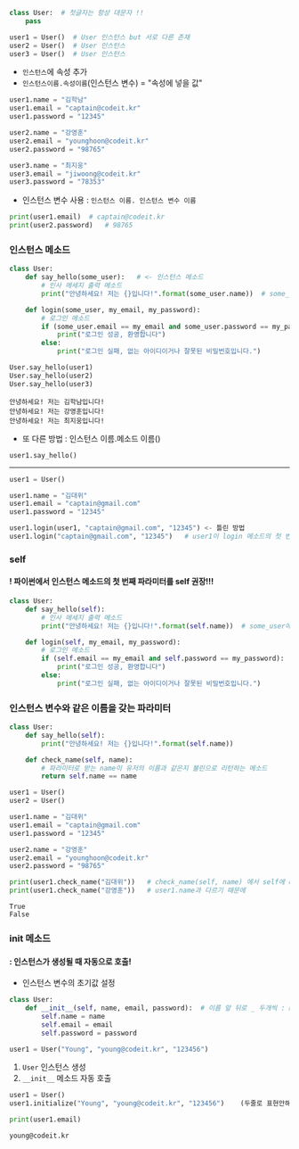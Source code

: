 ```python
class User:  # 첫글자는 항상 대문자 !!
    pass

user1 = User()  # User 인스턴스 but 서로 다른 존재
user2 = User()  # User 인스턴스
user3 = User()  # User 인스턴스
```

* `인스턴스`에 속성 추가
* `인스턴스이름.속성이름`(인스턴스 변수) = "속성에 넣을 값"
```python
user1.name = "김학남"
user1.email = "captain@codeit.kr"
user1.password = "12345"

user2.name = "강영훈"  
user2.email = "younghoon@codeit.kr"
user2.password = "98765"

user3.name = "최지웅"  
user3.email = "jiwoong@codeit.kr"
user3.password = "78353"
```

* 인스턴스 변수 사용 : `인스턴스 이름. 인스턴스 변수 이름`
```python
print(user1.email)  # captain@codeit.kr
print(user2.password)   # 98765
```


### 인스턴스 메소드
```python
class User:
    def say_hello(some_user):   # <- 인스턴스 메소드
        # 인사 메세지 출력 메소드
        print("안녕하세요! 저는 {}입니다!".format(some_user.name))  # some_user에 user1, user2, user3를 넣음

    def login(some_user, my_email, my_password):
        # 로그인 메소드
        if (some_user.email == my_email and some_user.password == my_password):
            print("로그인 성공, 환영합니다")
        else:
            print("로그인 실패, 없는 아이디이거나 잘못된 비밀번호입니다.")

User.say_hello(user1)
User.say_hello(user2)
User.say_hello(user3)
```
```
안녕하세요! 저는 김학남입니다!
안녕하세요! 저는 강영훈입니다!
안녕하세요! 저는 최지웅입니다!
```

* 또 다른 방법 : 인스턴스 이름.메소드 이름()
```
user1.say_hello()
```
- - -

```python
user1 = User()

user1.name = "김대위"
user1.email = "captain@gmail.com"
user1.password = "12345"

user1.login(user1, "captain@gmail.com", "12345") <- 틀린 방법
user1.login("captain@gmail.com", "12345")   # user1이 login 메소드의 첫 번째 파라미터로 자동 전달!
```


### self
#### ! 파이썬에서 인스턴스 메소드의 첫 번째 파라미터를 self 권장!!!
```python
class User:
    def say_hello(self):   
        # 인사 메세지 출력 메소드
        print("안녕하세요! 저는 {}입니다!".format(self.name))  # some_user에 user1, user2, user3를 넣음

    def login(self, my_email, my_password):
        # 로그인 메소드
        if (self.email == my_email and self.password == my_password):
            print("로그인 성공, 환영합니다")
        else:
            print("로그인 실패, 없는 아이디이거나 잘못된 비밀번호입니다.")
```


### 인스턴스 변수와 같은 이름을 갖는 파라미터
```python
class User:
    def say_hello(self):
        print("안녕하세요! 저는 {}입니다!".format(self.name))

    def check_name(self, name):
        # 파라미터로 받는 name이 유저의 이름과 같은지 불린으로 리턴하는 메소드
        return self.name == name

user1 = User()
user2 = User()

user1.name = "김대위"
user1.email = "captain@gmail.com"
user1.password = "12345"

user2.name = "강영훈"  
user2.email = "younghoon@codeit.kr"
user2.password = "98765"

print(user1.check_name("김대위"))   # check_name(self, name) 에서 self에 user1, name에 "김대위"가 자동으로 들어감
print(user1.check_name("강영훈"))   # user1.name과 다르기 때문에
```
```
True
False
```


### __init__ 메소드 
#### : 인스턴스가 생성될 때 자동으로 호출!
* 인스턴스 변수의 초기값 설정
```python
class User:
    def __init__(self, name, email, password):  # 이름 앞 뒤로 _ 두개씩 : magic method(특수)
        self.name = name
        self.email = email
        self.password = password

user1 = User("Young", "young@codeit.kr", "123456")
```
1. `User` 인스턴스 생성
2. `__init__` 메소드 자동 호출
```python
user1 = User()
user1.initialize("Young", "young@codeit.kr", "123456")    (두줄로 표현안해도 됨)

print(user1.email)  
```
```
young@codeit.kr
```